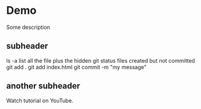 # Demo

Some description

## subheader

ls -a  list all the file plus the hidden
git status files created but not committed
git add . 
git add index.html
git commit -m "my message"

## another subheader

Watch tutorial on YouTube.
